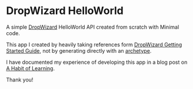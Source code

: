 # DropWizard HelloWorld
A simple [DropWizard](https://www.dropwizard.io/en/latest/) HelloWorld API created from scratch with Minimal code.

This app I created by heavily taking references form [DropWizard Getting Started Guide](https://www.dropwizard.io/en/latest/getting-started.html), not by generating directly with an [archetype](https://maven.apache.org/guides/introduction/introduction-to-archetypes.html).

I have documented my experience of developing this app in a blog post on [A Habit of Learning](https://geekyshacklebolt.wordpress.com/2021/01/05/dropwizard-helloworld-from-scratch---live-learning-notes/).

Thank you!
